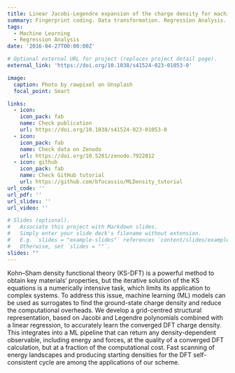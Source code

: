 ```yaml
---
title: Linear Jacobi-Legendre expansion of the charge density for machine learning-accelerated electronic structure calculations
summary: Fingerprint coding. Data transformation. Regression Analysis. Deployment of regression model to application.
tags:
  - Machine Learning
  - Regression Analysis
date: '2016-04-27T00:00:00Z'

# Optional external URL for project (replaces project detail page).
external_link: 'https://doi.org/10.1038/s41524-023-01053-0'

image:
  caption: Photo by rawpixel on Unsplash
  focal_point: Smart

links:
  - icon: 
    icon_pack: fab
    name: Check publication
    url: https://doi.org/10.1038/s41524-023-01053-0
  - icon: 
    icon_pack: fab
    name: Check data on Zenodo
    url: https://doi.org/10.5281/zenodo.7922012
  - icon: github
    icon_pack: fab
    name: Check GitHub tutorial
    url: https://github.com/bfocassio/MLDensity_tutorial
url_code: ''
url_pdf: ''
url_slides: ''
url_video: ''

# Slides (optional).
#   Associate this project with Markdown slides.
#   Simply enter your slide deck's filename without extension.
#   E.g. `slides = "example-slides"` references `content/slides/example-slides.md`.
#   Otherwise, set `slides = ""`.
slides: ""
---
```


Kohn–Sham density functional theory (KS-DFT) is a powerful method to obtain key materials’ properties, but the iterative solution of the KS equations is a numerically intensive task, which limits its application to complex systems. To address this issue, machine learning (ML) models can be used as surrogates to find the ground-state charge density and reduce the computational overheads. We develop a grid-centred structural representation, based on Jacobi and Legendre polynomials combined with a linear regression, to accurately learn the converged DFT charge density. This integrates into a ML pipeline that can return any density-dependent observable, including energy and forces, at the quality of a converged DFT calculation, but at a fraction of the computational cost. Fast scanning of energy landscapes and producing starting densities for the DFT self-consistent cycle are among the applications of our scheme.